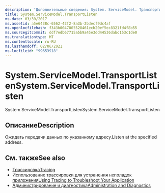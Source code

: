 ```yaml
---
description: 'Дополнительные сведения: System. ServiceModel. Транспортлистен'
title: System.ServiceModel.TransportListen
ms.date: 03/30/2017
ms.assetid: a5e6438c-6562-42f2-8a3b-2bdecf9dc4af
ms.openlocfilehash: f343b0047005528461ecb20ef5ec8321fd4f8b55
ms.sourcegitcommit: ddf7edb67715a5b9a45e3dd44536dabc153c1de0
ms.translationtype: MT
ms.contentlocale: ru-RU
ms.lasthandoff: 02/06/2021
ms.locfileid: "99653918"
---
```

# <a name="systemservicemodeltransportlisten"></a><span data-ttu-id="d785d-103">System.ServiceModel.TransportListen</span><span class="sxs-lookup"><span data-stu-id="d785d-103">System.ServiceModel.TransportListen</span></span>

<span data-ttu-id="d785d-104">System.ServiceModel.TransportListen</span><span class="sxs-lookup"><span data-stu-id="d785d-104">System.ServiceModel.TransportListen</span></span>  
  
## <a name="description"></a><span data-ttu-id="d785d-105">Описание</span><span class="sxs-lookup"><span data-stu-id="d785d-105">Description</span></span>  

 <span data-ttu-id="d785d-106">Ожидать передачи данных по указанному адресу.</span><span class="sxs-lookup"><span data-stu-id="d785d-106">Listen at the specified address.</span></span>  
  
## <a name="see-also"></a><span data-ttu-id="d785d-107">См. также</span><span class="sxs-lookup"><span data-stu-id="d785d-107">See also</span></span>

- [<span data-ttu-id="d785d-108">Трассировка</span><span class="sxs-lookup"><span data-stu-id="d785d-108">Tracing</span></span>](index.md)
- [<span data-ttu-id="d785d-109">Использование трассировки для устранения неполадок приложения</span><span class="sxs-lookup"><span data-stu-id="d785d-109">Using Tracing to Troubleshoot Your Application</span></span>](using-tracing-to-troubleshoot-your-application.md)
- [<span data-ttu-id="d785d-110">Администрирование и диагностика</span><span class="sxs-lookup"><span data-stu-id="d785d-110">Administration and Diagnostics</span></span>](../index.md)
